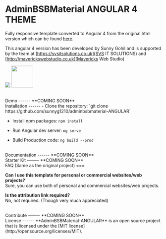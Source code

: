 AdminBSBMaterial ANGULAR 4 THEME
=======================

Fully responsive template converted to Angular 4 from the original html version which can be found [here](https://github.com/gurayyarar/AdminBSBMaterialDesign#readme).

This angular 4 version has been developed by Sunny Gohil and is supported by the team at [https://svsitsolutions.co.uk](SVS IT SOLUTIONS) and [http://maverickswebstudio.co.uk](Mavericks Web Studio)

<a href="https://svsitsolutions.co.uk"><img src="https://svsitsolutions.co.uk/wp-content/uploads/2017/05/new-svs-website-logo.png"></a>
<a href="http://maverickswebstudio.co.uk"><img src="http://maverickswebstudio.co.uk/wp-content/uploads/2017/04/MA2-1.png" width="70"></a>

<br>
Demo
------
**COMING SOON**

<br>
Installation
------
- Clone the repository:
`git clone https://github.com/sunnyg1210/adminbsbmaterial-ANGULAR`

- Install npm packages:
`npm install`

- Run Angular dev server:
`ng serve`

- Build Production code:
`ng build --prod`

<br>
Documentation
------
**COMING SOON**

<br>
Starter Kit
------
**COMING SOON**

<br>
FAQ (Same as the original project)
===

**Can I use this template for personal or commercial websites/web projects?**  
Sure, you can use both of personal and commercial websites/web projects.

**Is the attribution link required?**  
No, not required. (Though very much appreciated)

<br>
Contribute
------
**COMING SOON**

<br>
License
------
**AdminBSBMaterial-ANGULAR** is an open source project that is licensed under the [MIT license](http://opensource.org/licenses/MIT).
